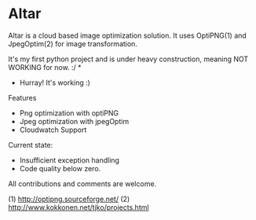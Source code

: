 # Altar

Altar is a cloud based image optimization solution. It uses OptiPNG(1) and JpegOptim(2) for image transformation.

It's my first python project and is under heavy construction, meaning NOT WORKING for now. :/ *

* Hurray! It's working :)


Features
* Png optimization with optiPNG
* Jpeg optimization with jpegOptim
* Cloudwatch Support

Current state: 
* Insufficient exception handling
* Code quality below zero.

All contributions and comments are welcome.

(1) http://optipng.sourceforge.net/
(2) http://www.kokkonen.net/tjko/projects.html




